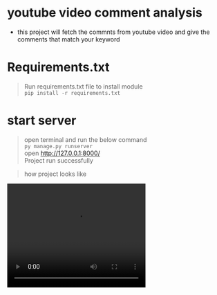# youtube video comment analysis
- this project will fetch the commnts from youtube video and give the comments that match your keyword

# Requirements.txt
> Run requirements.txt file to install module<br>
`pip install -r requirements.txt`

# start server
> open terminal and run the below command<br>
`py manage.py runserver`<br>
> open http://127.0.0.1:8000/ <br>
> Project run successfully


>how project looks like
<video width="320" height="240" controls>
  <source src="PROJECT_SAMPLE.mp4" type="video/mp4">
  Your browser does not support the video tag.
</video>
